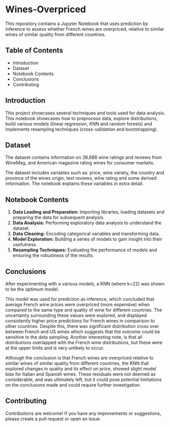 # Wines-Overpriced

This repository contains a Jupyter Notebook that uses prediction by inference to assess whether French wines are overpriced, relative to similar wines of similar quality from different countries. 

## Table of Contents
- Introduction
- Dataset
- Notebook Contents
- Conclusions
- Contributing

## Introduction

This project showcases several techniques and tools used for data analysis. This notebook showcases how to preprocess data, explore distributions, build various models (linear regression, KNN and random forests) and implements resampling techniques (cross-validation and bootstrapping). 

## Dataset

The dataset contains information on 38,686 wine ratings and reviews from WineMag, and American magazine rating wines for consumer markets.

The dataset includes variables such as: price, wine variety, the country and province of the wines origin, text reviews, wine rating and some derived information. The notebook explains these variables in extra detail. 

## Notebook Contents

1. **Data Loading and Preparation:** Importing libraries, loading datasets and preparing the data for subsequent analysis.
2. **Data Analysis:** Performing exploratory data analysis to understand the dataset.
3. **Data Cleaning:** Encoding categorical variables and transforming data.
4. **Model Exploration:** Building a series of models to gain insight into their usefulness.
5. **Resampling Techniques:** Evaluating the performance of models and ensuring the robustness of the results.

## Conclusions

After experimenting with a various models, a KNN (where k=22) was shown to be the optimum model.

This model was used for prediction as inference, which concluded that average French wine prices were overpriced (more expensive) when compared to the same type and quality of wine for different countries. The uncertainty surrounding these values were explored, and displayed consistently higher price predictions for French wines in comparison to other countries. Despite this, there was significant distribution cross over between French and US wines which suggests that the outcome could be sensitive to the data sampling. Another interesting note, is that all distributions overlapped with the French wine distributions, but these were at the upper limits and is very unlikely to occur.

Although the conclusion is that French wines are overpriced relative to similar wines of similar quality from different countries, the KNN that explored changes in quality and its effect on price, showed slight model bias for Italian and Spanish wines. These residuals were not deemed as considerable, and was ultimately left, but it could pose potential limitations on the conclusions made and could require further investigation.

## Contributing

Contributions are welcome! If you have any improvements or suggestions, please create a pull request or open an issue.
